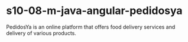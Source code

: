 # s10-08-m-java-angular-pedidosya
PedidosYa is an online platform that offers food delivery services and delivery of various products.
